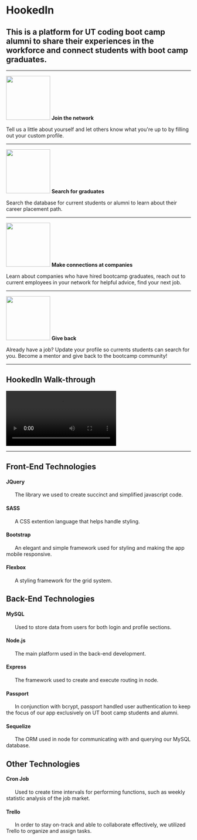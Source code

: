 # HookedIn 



## This is a platform for UT coding boot camp alumni to share their experiences in the workforce and connect students with boot camp graduates. 

---------
<p>
<img src="https://github.com/jflook10/UTAlumni/blob/master/public/assets/form.png" width="120" />
<b> Join the network </b>
</p>
 Tell us a little about yourself and let others know what you're up to by filling out your custom profile. 

---------
<p>
<img src="https://github.com/jflook10/UTAlumni/blob/master/public/assets/search.png" width="120" />
<b> Search for graduates </b>
</p>
 Search the database for current students or alumni to learn about their career placement path. 

---------
<p>
<img src="https://github.com/jflook10/UTAlumni/blob/master/public/assets/conversation.png" width="120" />
<b> Make connections at companies </b>
</p>
 Learn about companies who have hired bootcamp graduates, reach out to current employees in your network for helpful advice, find your next job.

--------- 
<p>
<img src="https://github.com/jflook10/UTAlumni/blob/master/public/assets/search.png" width="120" />
<b> Give back </b>
</p>
Already have a job? Update your profile so currents students can search for you. Become a mentor and give back to the bootcamp community! 

---------

## HookedIn Walk-through 

![Demo](https://github.com/jflook10/UTAlumni/blob/master/public/assets/videos/hookedInTutorial.mp4)


---------
## Front-End Technologies


#### JQuery

&nbsp;&nbsp;&nbsp;&nbsp;&nbsp;&nbsp;The library we used to create succinct and simplified javascript code.  

#### SASS

&nbsp;&nbsp;&nbsp;&nbsp;&nbsp;&nbsp;A CSS extention language that helps handle styling.  

#### Bootstrap

&nbsp;&nbsp;&nbsp;&nbsp;&nbsp;&nbsp;An elegant and simple framework used for styling and making the app mobile responsive.  

#### Flexbox

&nbsp;&nbsp;&nbsp;&nbsp;&nbsp;&nbsp;A styling framework for the grid system.  
  

## Back-End Technologies



#### MySQL

&nbsp;&nbsp;&nbsp;&nbsp;&nbsp;&nbsp;Used to store data from users for both login and profile sections.  

#### Node.js

&nbsp;&nbsp;&nbsp;&nbsp;&nbsp;&nbsp;The main platform used in the back-end development.  

#### Express

&nbsp;&nbsp;&nbsp;&nbsp;&nbsp;&nbsp;The framework used to create and execute routing in node.  

#### Passport

&nbsp;&nbsp;&nbsp;&nbsp;&nbsp;&nbsp;In conjunction with bcrypt, passport handled user authentication to keep the focus of our app exclusively on UT boot camp students and alumni.  

#### Sequelize

&nbsp;&nbsp;&nbsp;&nbsp;&nbsp;&nbsp;The ORM used in node for communicating with and querying our MySQL database.  


## Other Technologies


#### Cron Job

&nbsp;&nbsp;&nbsp;&nbsp;&nbsp;&nbsp;Used to create time intervals for performing functions, such as weekly statistic analysis of the job market.  

#### Trello

&nbsp;&nbsp;&nbsp;&nbsp;&nbsp;&nbsp;In order to stay on-track and able to collaborate effectively, we utilized Trello to organize and assign tasks.  